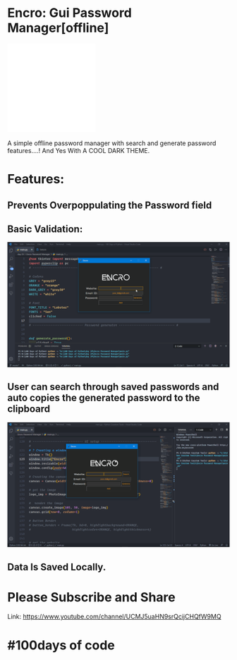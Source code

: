 # Encro: Gui Password Manager[offline]

![Logo](Logo.png)

A simple offline password  manager with search and generate password features....! And Yes With A COOL DARK THEME.

# Features:

## Prevents Overpoppulating the Password field

## Basic Validation:

![validation](encro.gif)

## User can search through saved passwords and auto copies the generated password to the clipboard

![search](demo_encro.gif)

## Data Is Saved Locally.


# Please Subscribe and Share
Link: https://www.youtube.com/channel/UCMJ5uaHN9srQcijCHQfW9MQ

# #100days of code
